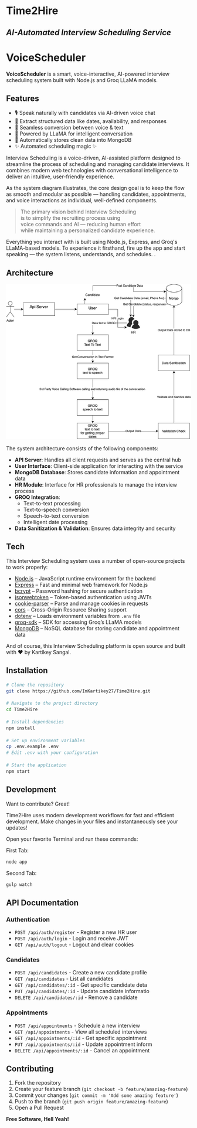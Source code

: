 # Time2Hire
## _AI-Automated Interview Scheduling Service_


# VoiceScheduler

**VoiceScheduler** is a smart, voice-interactive, AI-powered interview scheduling system built with Node.js and Groq LLaMA models.

## Features

- 🎙️ Speak naturally with candidates via AI-driven voice chat  
- 📅 Extract structured data like dates, availability, and responses  
- 🔁 Seamless conversion between voice & text  
- 🧠 Powered by LLaMA for intelligent conversation  
- 💾 Automatically stores clean data into MongoDB  
- ✨ Automated scheduling magic ✨

Interview Scheduling is a voice-driven, AI-assisted platform designed to streamline the process of scheduling and managing candidate interviews. It combines modern web technologies with conversational intelligence to deliver an intuitive, user-friendly experience.

As the system diagram illustrates, the core design goal is to keep the flow as smooth and modular as possible — handling candidates, appointments, and voice interactions as individual, well-defined components.

> The primary vision behind Interview Scheduling  
> is to simplify the recruiting process using  
> voice commands and AI — reducing human effort  
> while maintaining a personalized candidate experience.

Everything you interact with is built using Node.js, Express, and Groq's LLaMA-based models. To experience it firsthand, fire up the app and start speaking — the system listens, understands, and schedules.
.

## Architecture

![Time2Hire Architecture](./public/images/1234.png)

The system architecture consists of the following components:

- **API Server**: Handles all client requests and serves as the central hub
- **User Interface**: Client-side application for interacting with the service
- **MongoDB Database**: Stores candidate information and appointment data
- **HR Module**: Interface for HR professionals to manage the interview process
- **GROQ Integration**:
  - Text-to-text processing
  - Text-to-speech conversion
  - Speech-to-text conversion
  - Intelligent date processing
- **Data Sanitization & Validation**: Ensures data integrity and security

## Tech

This Interview Scheduling system uses a number of open-source projects to work properly:

- [Node.js](https://nodejs.org/) – JavaScript runtime environment for the backend
- [Express](https://expressjs.com/) – Fast and minimal web framework for Node.js
- [bcrypt](https://www.npmjs.com/package/bcrypt) – Password hashing for secure authentication
- [jsonwebtoken](https://www.npmjs.com/package/jsonwebtoken) – Token-based authentication using JWTs
- [cookie-parser](https://www.npmjs.com/package/cookie-parser) – Parse and manage cookies in requests
- [cors](https://www.npmjs.com/package/cors) – Cross-Origin Resource Sharing support
- [dotenv](https://www.npmjs.com/package/dotenv) – Loads environment variables from `.env` file
- [groq-sdk](https://www.npmjs.com/package/groq-sdk) – SDK for accessing Groq’s LLaMA models
- [MongoDB](https://www.mongodb.com/) – NoSQL database for storing candidate and appointment data

And of course, this Interview Scheduling platform is open source and built with ❤️ by Kartikey Sangal.

## Installation

```sh
# Clone the repository
git clone https://github.com/ImKartikey27/Time2Hire.git

# Navigate to the project directory
cd Time2Hire

# Install dependencies
npm install

# Set up environment variables
cp .env.example .env
# Edit .env with your configuration

# Start the application
npm start
```


## Development

Want to contribute? Great!

Time2Hire uses modern development workflows for fast and efficient development.
Make changes in your files and instantaneously see your updates!

Open your favorite Terminal and run these commands:

First Tab:
```sh
node app
```

Second Tab:
```sh
gulp watch
```

## API Documentation

### Authentication

- `POST /api/auth/register` - Register a new HR user
- `POST /api/auth/login` - Login and receive JWT
- `GET /api/auth/logout` - Logout and clear cookies

### Candidates

- `POST /api/candidates` - Create a new candidate profile
- `GET /api/candidates` - List all candidates
- `GET /api/candidates/:id` - Get specific candidate deta
- `PUT /api/candidates/:id` - Update candidate informatio
- `DELETE /api/candidates/:id` - Remove a candidate

### Appointments

- `POST /api/appointments` - Schedule a new interview
- `GET /api/appointments` - View all scheduled interviews
- `GET /api/appointments/:id` - Get specific appointment 
- `PUT /api/appointments/:id` - Update appointment inform
- `DELETE /api/appointments/:id` - Cancel an appointment


## Contributing

1. Fork the repository
2. Create your feature branch (`git checkout -b feature/amazing-feature`)
3. Commit your changes (`git commit -m 'Add some amazing feature'`)
4. Push to the branch (`git push origin feature/amazing-feature`)
5. Open a Pull Request

**Free Software, Hell Yeah!**

[//]: # (These are reference links used in the body of this note and get stripped out when the markdown processor does its job. There is no need to format nicely because it shouldn't be seen. Thanks SO - http://stackoverflow.com/questions/4823468/store-comments-in-markdown-syntax)

   [dill]: <https://github.com/joemccann/dillinger>
   [git-repo-url]: <https://github.com/joemccann/dillinger.git>
   [john gruber]: <http://daringfireball.net>
   [df1]: <http://daringfireball.net/projects/markdown/>
   [markdown-it]: <https://github.com/markdown-it/markdown-it>
   [Ace Editor]: <http://ace.ajax.org>
   [node.js]: <http://nodejs.org>
   [Twitter Bootstrap]: <http://twitter.github.com/bootstrap/>
   [jQuery]: <http://jquery.com>
   [@tjholowaychuk]: <http://twitter.com/tjholowaychuk>
   [express]: <http://expressjs.com>
   [AngularJS]: <http://angularjs.org>
   [Gulp]: <http://gulpjs.com>

   [PlDb]: <https://github.com/joemccann/dillinger/tree/master/plugins/dropbox/README.md>
   [PlGh]: <https://github.com/joemccann/dillinger/tree/master/plugins/github/README.md>
   [PlGd]: <https://github.com/joemccann/dillinger/tree/master/plugins/googledrive/README.md>
   [PlOd]: <https://github.com/joemccann/dillinger/tree/master/plugins/onedrive/README.md>
   [PlMe]: <https://github.com/joemccann/dillinger/tree/master/plugins/medium/README.md>
   [PlGa]: <https://github.com/RahulHP/dillinger/blob/master/plugins/googleanalytics/README.md>
